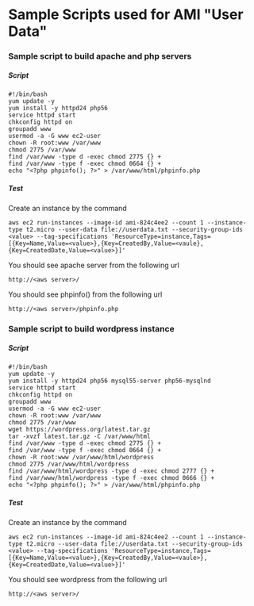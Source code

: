 # Sample Scripts used for AMI "User Data"

### Sample script to build apache and php servers

##### Script

    #!/bin/bash
    yum update -y
    yum install -y httpd24 php56
    service httpd start
    chkconfig httpd on
    groupadd www
    usermod -a -G www ec2-user
    chown -R root:www /var/www
    chmod 2775 /var/www
    find /var/www -type d -exec chmod 2775 {} +
    find /var/www -type f -exec chmod 0664 {} +
    echo "<?php phpinfo(); ?>" > /var/www/html/phpinfo.php

##### Test
Create an instance by the command

    aws ec2 run-instances --image-id ami-824c4ee2 --count 1 --instance-type t2.micro --user-data file://userdata.txt --security-group-ids <value> --tag-specifications 'ResourceType=instance,Tags=[{Key=Name,Value=<value>},{Key=CreatedBy,Value=<vaule},{Key=CreatedDate,Value=<value>}]'

You should see apache server from the following url

    http://<aws server>/

You should see phpinfo() from the following url

    http://<aws server>/phpinfo.php


### Sample script to build wordpress instance

##### Script

    #!/bin/bash
    yum update -y
    yum install -y httpd24 php56 mysql55-server php56-mysqlnd
    service httpd start
    chkconfig httpd on
    groupadd www
    usermod -a -G www ec2-user
    chown -R root:www /var/www
    chmod 2775 /var/www
    wget https://wordpress.org/latest.tar.gz
    tar -xvzf latest.tar.gz -C /var/www/html
    find /var/www -type d -exec chmod 2775 {} +
    find /var/www -type f -exec chmod 0664 {} +
    chown -R root:www /var/www/html/wordpress
    chmod 2775 /var/www/html/wordpress
    find /var/www/html/wordpress -type d -exec chmod 2777 {} +
    find /var/www/html/wordpress -type f -exec chmod 0666 {} +
    echo "<?php phpinfo(); ?>" > /var/www/html/phpinfo.php

##### Test
Create an instance by the command

    aws ec2 run-instances --image-id ami-824c4ee2 --count 1 --instance-type t2.micro --user-data file://userdata.txt --security-group-ids <value> --tag-specifications 'ResourceType=instance,Tags=[{Key=Name,Value=<value>},{Key=CreatedBy,Value=<vaule>},{Key=CreatedDate,Value=<value>}]'

You should see wordpress from the following url

    http://<aws server>/
